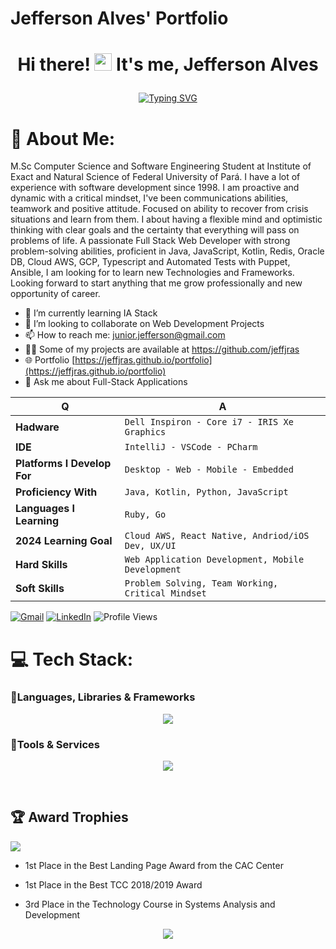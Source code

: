 # Jefferson Alves' Portfolio 

# <p align="center">Hi there! <img src="https://media.giphy.com/media/hvRJCLFzcasrR4ia7z/giphy.gif" width="28"> It's me, Jefferson Alves</p>


<div align="center">
  
[![Typing SVG](https://readme-typing-svg.herokuapp.com?font=Fira+Code&size=25&pause=800&color=28F765&width=480&lines=A+Full+Stack+Software+Engineer)](https://git.io/typing-svg)
  
</div>

# 💫 About Me:
M.Sc Computer Science and Software Engineering Student at Institute of Exact and Natural Science of Federal University of Pará. I have a lot of experience with software development since 1998. I am proactive and dynamic with a critical mindset, I've been communications abilities, teamwork and positive attitude. Focused on ability to recover from crisis situations and learn from them. I about having a flexible mind and optimistic thinking with clear goals and the certainty that everything will pass on problems of life. A passionate Full Stack Web Developer with strong problem-solving abilities, proficient in Java, JavaScript, Kotlin, Redis, Oracle DB, Cloud AWS, GCP, Typescript and Automated Tests with Puppet, Ansible, I am looking for to learn new Technologies and Frameworks. Looking forward to start anything that me grow professionally and new opportunity of career.
- 🌱 I’m currently learning IA Stack 
- 👯 I’m looking to collaborate on Web Development Projects 
- 📫 How to reach me: junior.jefferson@gmail.com
- 👨‍💻 Some of my projects are available at https://github.com/jeffjras
- 🌐 Portfolio [https://jeffjras.github.io/portfolio](https://jeffjras.github.io/portfolio)  
- 💬 Ask me about Full-Stack Applications 

<div align="left">

| Q                           | A                                                 |
| --------------------------- | --------------------------------------------------|
| **Hadware**                 | `Dell Inspiron - Core i7 - IRIS Xe Graphics`      |
| **IDE**                     | `IntelliJ - VSCode - PCharm `                     |
| **Platforms I Develop For** | `Desktop - Web - Mobile - Embedded`               |
| **Proficiency With**        | `Java, Kotlin, Python, JavaScript`                |
| **Languages I Learning**    | `Ruby, Go`                                        |
| **2024 Learning Goal**      | `Cloud AWS, React Native, Andriod/iOS Dev, UX/UI` |
| **Hard Skills**             | `Web Application Development, Mobile Development` |
| **Soft Skills**             | `Problem Solving, Team Working, Critical Mindset` |  

</div>

[![Gmail](https://img.shields.io/badge/Gmail-D14836?style=for-the-badge&logo=gmail&logoColor=white)](https://www.google.com/url?sa=t&rct=j&q=&esrc=s&source=web&cd=&cad=rja&uact=8&ved=2ahUKEwjS8qjg0vv8AhXk1TgGHd8JCpkQFnoECAsQAQ&url=http%3A%2F%2Fgmail.com%2F&usg=AOvVaw1IY5DlHv7sVJiBpcgaXCjz) [![LinkedIn](https://img.shields.io/badge/linkedin-%230077B5.svg?style=for-the-badge&logo=linkedin&logoColor=white)](https://www.linkedin.com/in/jeffjras/) ![Profile Views](https://komarev.com/ghpvc/?username=jeffjras)


# 💻 Tech Stack:

### 🧩Languages, Libraries & Frameworks

<p align="center">
  <a href="https://skillicons.dev">
    <img src="https://skillicons.dev/icons?i=java,kotlin,redhat,html,ansible,angular,bootstrap,typescript,react,nodejs,css,js,materialui,mongodb,py,rabbitmq, postgres" />
  </a>
</p>

### 🧩Tools & Services

<p align="center">
  <a href="https://skillicons.dev">
    <img src="https://skillicons.dev/icons?i=linux,idea,git,kafka,kubernetes,aws,azure,gcp,grafana,docker,redis,dynamodb,vscode,phpstorm,pycharm,vscode,postman,gitlab,github,heroku,firebase,nodejs,postman,insomnia" />
  </a>
</p>

<br/>


## 🏆 Award Trophies
![](https://github-profile-trophy.vercel.app/?username=jeffjras&theme=dark&no-frame=false&no-bg=true&margin-w=3)

- 1st Place in the Best Landing Page Award from the CAC Center

- 1st Place in the Best TCC 2018/2019 Award

- 3rd Place in the Technology Course in Systems Analysis and Development 

<p align="center">
  <img  src="https://raw.githubusercontent.com/Trilokia/Trilokia/379277808c61ef204768a61bbc5d25bc7798ccf1/bottom_header.svg" color="black">
  </p>
